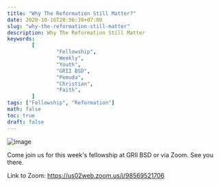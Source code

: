 ```yaml
---
title: "Why The Reformation Still Matter?"
date: 2020-10-16T20:56:39+07:00
slug: "why-the-reformation-still-matter"
description: Why The Reformation Still Matter
keywords:
        [
                "Fellowship",
                "Weekly",
                "Youth",
                "GRII BSD",
                "Pemuda",
                "Christian",
                "Faith",
        ]
tags: ["Fellowship", "Reformation"]
math: false
toc: true
draft: false
---
```


![image](/images/events/20201017.jpeg)

Come join us for this week's fellowship at GRII BSD or via Zoom. See you there.

Link to Zoom: https://us02web.zoom.us/j/98569521706
